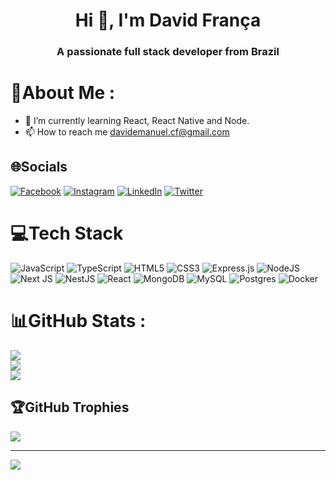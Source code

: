 <h1 align="center">Hi 👋, I'm David França</h1>
<h3 align="center">A passionate full stack developer from Brazil</h3>

<!--
**david-franca/david-franca** is a ✨ _special_ ✨ repository because its `README.md` (this file) appears on your GitHub profile.

Here are some ideas to get you started:

- 🔭 I’m currently working on ...
- 🌱 I’m currently learning ...
- 👯 I’m looking to collaborate on ...
- 🤔 I’m looking for help with ...
- 💬 Ask me about ...
- 📫 How to reach me: ...
- 😄 Pronouns: ...
- ⚡ Fun fact: ...
-->
# 💫About Me :
- 🌱 I’m currently learning React, React Native and Node.
- 📫 How to reach me davidemanuel.cf@gmail.com

## 🌐Socials
[![Facebook](https://img.shields.io/badge/Facebook-%231877F2.svg?logo=Facebook&logoColor=white)](https://facebook.com/davidecfranca) [![Instagram](https://img.shields.io/badge/Instagram-%23E4405F.svg?logo=Instagram&logoColor=white)](https://instagram.com/davidecfranca) [![LinkedIn](https://img.shields.io/badge/LinkedIn-%230077B5.svg?logo=linkedin&logoColor=white)](https://linkedin.com/in/davidecfranca) [![Twitter](https://img.shields.io/badge/Twitter-%231DA1F2.svg?logo=Twitter&logoColor=white)](https://twitter.com/davidecfranca) 

# 💻Tech Stack
![JavaScript](https://img.shields.io/badge/javascript-%23323330.svg?style=for-the-badge&logo=javascript&logoColor=%23F7DF1E) ![TypeScript](https://img.shields.io/badge/typescript-%23007ACC.svg?style=for-the-badge&logo=typescript&logoColor=white) ![HTML5](https://img.shields.io/badge/html5-%23E34F26.svg?style=for-the-badge&logo=html5&logoColor=white) ![CSS3](https://img.shields.io/badge/css3-%231572B6.svg?style=for-the-badge&logo=css3&logoColor=white) ![Express.js](https://img.shields.io/badge/express.js-%23404d59.svg?style=for-the-badge&logo=express&logoColor=%2361DAFB) ![NodeJS](https://img.shields.io/badge/node.js-6DA55F?style=for-the-badge&logo=node.js&logoColor=white) ![Next JS](https://img.shields.io/badge/Next-black?style=for-the-badge&logo=next.js&logoColor=white) ![NestJS](https://img.shields.io/badge/nestjs-%23E0234E.svg?style=for-the-badge&logo=nestjs&logoColor=white) ![React](https://img.shields.io/badge/react-%2320232a.svg?style=for-the-badge&logo=react&logoColor=%2361DAFB) ![MongoDB](https://img.shields.io/badge/MongoDB-%234ea94b.svg?style=for-the-badge&logo=mongodb&logoColor=white) ![MySQL](https://img.shields.io/badge/mysql-%2300f.svg?style=for-the-badge&logo=mysql&logoColor=white) ![Postgres](https://img.shields.io/badge/postgres-%23316192.svg?style=for-the-badge&logo=postgresql&logoColor=white) ![Docker](https://img.shields.io/badge/docker-%230db7ed.svg?style=for-the-badge&logo=docker&logoColor=white)
# 📊GitHub Stats :
![](https://github-readme-stats.vercel.app/api?username=david-franca&theme=nightowl&hide_border=false&include_all_commits=false&count_private=false)<br/>
![](https://github-readme-streak-stats.herokuapp.com/?user=david-franca&theme=nightowl&hide_border=false)<br/>
![](https://github-readme-stats.vercel.app/api/top-langs/?username=david-franca&theme=nightowl&hide_border=false&include_all_commits=false&count_private=false&layout=compact)

## 🏆GitHub Trophies
![](https://github-profile-trophy.vercel.app/?username=david-franca&theme=darkhub&no-frame=false&no-bg=false&margin-w=4)

---
[![](https://visitcount.itsvg.in/api?id=david-franca&icon=0&color=0)](https://visitcount.itsvg.in)
